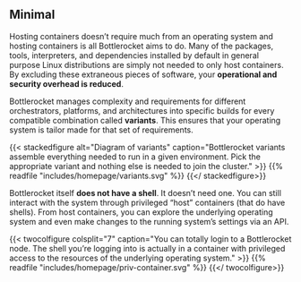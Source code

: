 ## Minimal

Hosting containers doesn’t require much from an operating system and hosting containers is all Bottlerocket aims to do.
Many of the packages, tools, interpreters, and dependencies installed by default in general purpose Linux distributions are simply not needed to only host containers.
By excluding these extraneous pieces of software, your **operational and security overhead is reduced**.

Bottlerocket manages complexity and requirements for different orchestrators, platforms, and architectures into specific builds for every compatible combination called **variants**.
This ensures that your operating system is tailor made for that set of requirements.

{{< stackedfigure  alt="Diagram of variants"  caption="Bottlerocket variants assemble everything needed to run in a given environment. Pick the appropriate variant and nothing else is needed to join the cluster." >}}
    {{% readfile "includes/homepage/variants.svg" %}}
{{</ stackedfigure>}}

Bottlerocket itself **does not have a shell**.
It doesn’t need one.
You can still interact with the system through privileged “host” containers (that do have shells).
From host containers, you can explore the underlying operating system and even make changes to the running system’s settings via an API.

{{< twocolfigure  colsplit="7" caption="You can totally login to a Bottlerocket node. The shell you’re logging into is actually in a container with privileged access to the resources of the underlying operating system." >}}
    {{% readfile "includes/homepage/priv-container.svg" %}}
{{</ twocolfigure>}}
